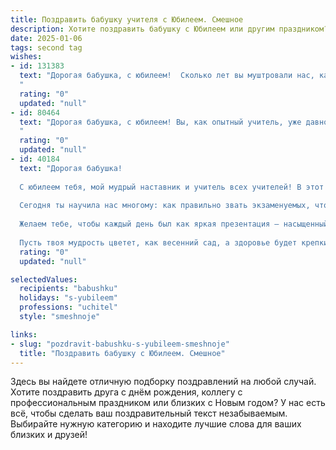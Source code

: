 ```yaml
---
title: Поздравить бабушку учителя с Юбилеем. Смешное
description: Хотите поздравить бабушку с Юбилеем или другим праздником? Наш ИИ создаст незабываемое поздравление, а вы обязательно выделитесь среди других.  
date: 2025-01-06
tags: second tag
wishes:
- id: 131383
  text: "Дорогая бабушка, с юбилеем!  Сколько лет вы муштровали нас, как строгий, но справедливый учитель, и, кажется, ни один из нас не ушёл от вас без \"двойки\" по жизни!  Зато теперь мы гордимся, что именно вам мы обязаны своим умением читать между строк,  быстро считать деньги (хотя бы свои собственные) и мастерски применять знания на практике - даже если эта практика -  приготовление фирменного бабушкиного пирога!  Желаем вам ещё много-много лет радовать нас своим присутствием,  остроумием и, конечно же,  вкуснейшими пирогами! С юбилеем!
  "
  rating: "0"
  updated: "null"
- id: 80464
  text: "Дорогая бабушка, с юбилеем! Вы, как опытный учитель, уже давно поставили всем нам пятерки по жизни, но самое главное - научили нас не бояться двойки, а учиться на ошибках! Желаем Вам море позитива, чтобы  Ваша жизнь была наполнена только хорошими оценками, а главное - чтобы  Ваши ученики (то есть мы)  всегда радовали Вас!  🎉
  "
  rating: "0"
  updated: "null"
- id: 40184
  text: "Дорогая бабушка!
  
  С юбилеем тебя, мой мудрый наставник и учитель всех учителей! В этот знаменательный день, когда ты отмечаешь столько лет, пусть каждый из них добавит новой глубины в твою \"учительскую базу данных\"!
  
  Сегодня ты научила нас многому: как правильно звать экзаменуемых, что латте с корицей — это практически химия, а жизнь — это постоянная переменка между уроками счастья и переменами разочарования.
  
  Желаем тебе, чтобы каждый день был как яркая презентация — насыщенный, интересный и с правильной интерактивностью! Пусть в твоем длинном списке достижений прибавятся только \"пятерки\", а в жизни всегда будет место для смешных анекдотов и веселых историй!
  
  Пусть твоя мудрость цветет, как весенний сад, а здоровье будет крепким, как тетрадка на контрольной! С праздником, бабушка! Ты — наш самый лучший учитель!"
  rating: "0"
  updated: "null"

selectedValues:
  recipients: "babushku"
  holidays: "s-yubileem"
  professions: "uchitel"
  style: "smeshnoje"

links:
- slug: "pozdravit-babushku-s-yubileem-smeshnoje"
  title: "Поздравить бабушку с Юбилеем. Смешное"
---
```


Здесь вы найдете отличную подборку поздравлений на любой случай.
Хотите поздравить друга с днём рождения, коллегу с профессиональным праздником или близких с Новым годом? У нас есть всё, чтобы сделать ваш поздравительный текст незабываемым. Выбирайте нужную категорию и находите лучшие слова для ваших близких и друзей!
